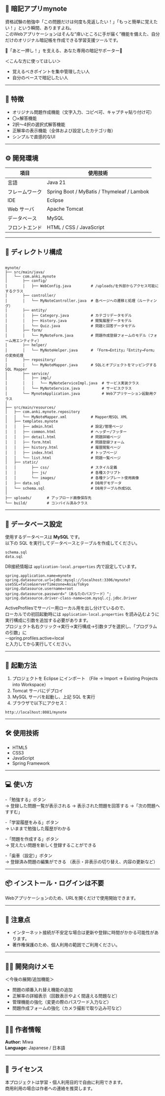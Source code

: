 ## 📝 暗記アプリmynote
 
資格試験の勉強中「この問題だけは何度も見返したい！」「もっと簡単に覚えたい！」という瞬間、ありますよね。  
このWebアプリケーションはそんな“痒いところに手が届く”機能を備えた、自分だけのオリジナル暗記帳を作成できる学習支援ツールです。

 🌟「あと一押し！」を支える、あなた専用の暗記サポーター🌟
 
 ＜こんな方に使ってほしい＞
- 覚えるべきポイントを集中管理したい人
- 自分のペースで暗記したい人
---

## 🚀 特徴

- オリジナル問題作成機能（文字入力、コピペ可、キャプチャ貼り付け可）
- 〇×解答機能
- 2択～4択の選択式解答機能
- 正解率の表示機能（全体および設定したカテゴリ毎）
- シンプルで直感的なUI
---

## ⚙️ 開発環境

| 項目 | 使用技術 |
|------|------------|
| 言語 | Java 21 |
| フレームワーク | Spring Boot / MyBatis / Thymeleaf / Lambok |
| IDE | Eclipse |
| Web サーバ | Apache Tomcat |
| データベース | MySQL |
| フロントエンド | HTML / CSS / JavaScript |

---

## 📁 ディレクトリ構成
```

mynote/
├── src/main/java/
│   └── com.anki.mynote
│       ├── config/
│       │   ├── WebConfig.java         # /uploads/を外部からアクセス可能にするクラス
│       ├── controller/
│       │   └── MyNoteController.java  # 各ページへの遷移と処理（ルーティング）
│       ├── entity/
│       │   ├── Category.java          # カテゴリデータモデル
│       │   ├── History.java           # 閲覧履歴データモデル
│       │   └── Quiz.java              # 問題と回答データモデル
│       ├── form/
│       │   └── MyNoteForm.java        # 問題作成登録フォームのモデル（フォーム用エンティティ）
│       ├── helper/
│       │   └── MyNoteHelper.java      # 「Form→Entity」「Entity→Form」の変換処理
│       ├── repository/
│       │   └── MyNoteMapper.java      # SQLとオブジェクトをマッピングするSQL Mapper
│       ├── service/
│       │   ├── impl/
│       │   │   └── MyNoteServiceImpl.java  # サービス実装クラス
│       │   └── MyNoteService.java          # サービスクラス
│       └── MynoteApplication.java          # Webアプリケーション起動用クラス
│   
├── src/main/resources/
│   ├── com.anki.mynote.repository
│   │   └── MyNoteMapper.xml           # Mapper用SQL XML
│   ├── templates.mynote
│   │   ├── admin.html                 # 設定/管理ページ
│   │   ├── common.html                # ヘッダー/フッター
│   │   ├── detail.html                # 問題詳細ページ
│   │   ├── form.html                  # 問題登録フォーム
│   │   ├── history.html               # 履歴閲覧ページ
│   │   ├── index.html                 # トップページ
│   │   └── list.html                  # 問題一覧ページ
│   ├── static/
│   │       ├── css/                   # スタイル定義
│   │       ├── js/                    # 各種スクリプト
│   │       └── images/                # 各種テンプレート使用画像
│   ├── data.sql                       # DB用デモデータ
│   └── schema.sql                     # DB用テーブル作成SQL
│ 
├── uploads/       # アップロード画像保存先  
└── build/         # コンパイル済みクラス

````

---

## 💾 データベース設定

使用するデータベースは **MySQL** です。  
以下の SQL を実行してデータベースとテーブルを作成してください。

````
schema.sql
data.sql
````
DB接続情報は `application-local.properties` 内で設定しています。
```
spring.application.name=mynote
spring.datasource.url=jdbc:mysql://localhost:3306/mynote?useSSL=false&serverTimezone=Asia/Tokyo
spring.datasource.username=root
spring.datasource.password="（あなたのパスワード）";
spring.datasource.driver-class-name=com.mysql.cj.jdbc.Driver
```
ActiveProfilesでサーバー用ローカル用を出し分けているので、  
ローカルでの初回起動時には `application-local.properties` を読み込むように実行構成に引数を追加する必要があります。  
プロジェクト名右クリック→実行→実行構成→引数タブを選択し、「プログラムの引数」に  
--spring.profiles.active=local  
と入力してから実行してください。  

---

## 🚀 起動方法

1. プロジェクトを Eclipse にインポート
   （File → Import → Existing Projects into Workspace）
2. Tomcat サーバにデプロイ
3. MySQL サーバを起動し、上記 SQL を実行
4. ブラウザで以下にアクセス：

```
http://localhost:8081/mynote
```

---

## 🛠️ 使用技術

- HTML5
- CSS3
- JavaScript
- Spring Framework

---

## 💻 使い方

-「勉強する」ボタン  
  → 登録した問題一覧が表示される → 表示された問題を回答する →「次の問題へすすむ」 
  
-「学習履歴をみる」ボタン    
  → いままで勉強した履歴がわかる  
  
-「問題を作成する」ボタン    
  → 覚えたい問題を新しく登録することができる  
  
-「歯車（設定）」ボタン    
  → 登録済み問題の編集ができる （表示・非表示の切り替え、内容の更新など）  

---

## 📦 インストール・ログインは不要

 Webアプリケーションのため、URLを開くだけで使用開始できます。

---

## 📌 注意点

- インターネット接続が不安定な場合は更新や登録に時間がかかる可能性があります。
- 著作権保護のため、個人利用の範囲でご利用ください。

---

## 🧑‍💻 開発向けメモ

＜今後の展開/追加機能＞
-  問題の順番入れ替え機能の追加
-  正解率の詳細表示（回数表示やよく間違える問題など）
-  管理機能の強化（変更の際のパスワード入力など）
-  問題作成フォームの強化（カメラ撮影で取り込み可など）

---

## 👩‍💻 作者情報

**Author:** Miwa  
**Language:** Japanese / 日本語

---

## 📝 ライセンス

本プロジェクトは学習・個人利用目的で自由に利用できます。  
商用利用の場合は作者への連絡を推奨します。

